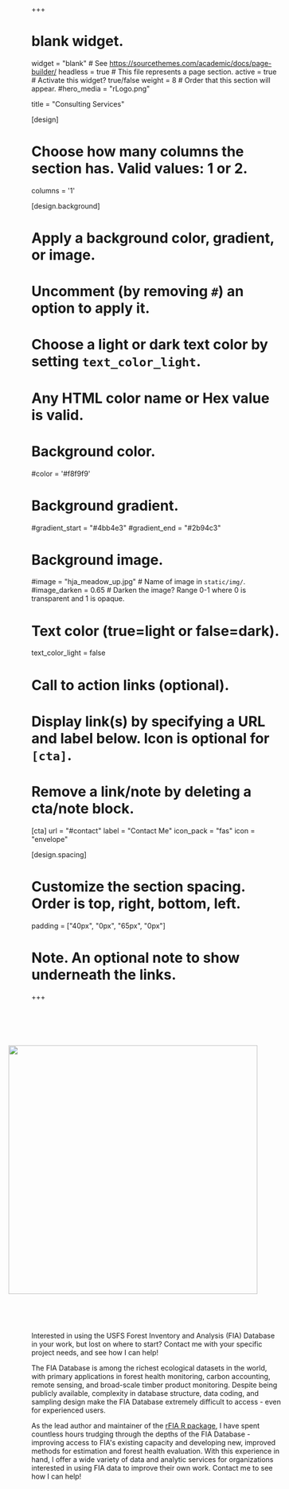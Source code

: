 +++
# blank widget.
widget = "blank"  # See https://sourcethemes.com/academic/docs/page-builder/
headless = true  # This file represents a page section.
active = true  # Activate this widget? true/false
weight = 8  # Order that this section will appear.
#hero_media = "rLogo.png"

title = "Consulting Services"

[design]
  # Choose how many columns the section has. Valid values: 1 or 2.
  columns = '1'

[design.background]
  # Apply a background color, gradient, or image.
  #   Uncomment (by removing `#`) an option to apply it.
  #   Choose a light or dark text color by setting `text_color_light`.
  #   Any HTML color name or Hex value is valid.

  # Background color.
  #color = '#f8f9f9'
  
  # Background gradient.
  #gradient_start = "#4bb4e3"
  #gradient_end = "#2b94c3"
  
  # Background image.
  #image = "hja_meadow_up.jpg"  # Name of image in `static/img/`.
  #image_darken = 0.65 # Darken the image? Range 0-1 where 0 is transparent and 1 is opaque.

  # Text color (true=light or false=dark).
  text_color_light = false

# Call to action links (optional).
#   Display link(s) by specifying a URL and label below. Icon is optional for `[cta]`.
#   Remove a link/note by deleting a cta/note block.
[cta]
  url = "#contact"
  label = "Contact Me"
  icon_pack = "fas"
  icon = "envelope"
  
[design.spacing]
  # Customize the section spacing. Order is top, right, bottom, left.
  padding = ["40px", "0px", "65px", "0px"]
  
  
# Note. An optional note to show underneath the links.

+++

<style>
body {
text-align: left}
</style>

<img style="float: right;" src="/img/carbonCONUS.png" hspace = 50 vspace = 75, width = 500>

<style>
body {
text-align: left}
</style>

Interested in using the USFS Forest Inventory and Analysis (FIA) Database in your work, but lost on where to start? Contact me with your specific project needs, and see how I can help!

The FIA Database is among the richest ecological datasets in the world, with primary applications in forest health monitoring, carbon accounting, remote sensing, and broad-scale timber product monitoring. Despite being publicly available, complexity in database structure, data coding, and sampling design make the FIA Database extremely difficult to access - even for experienced users. 

As the lead author and maintainer of the <a href="https://rfia.netlify.app" target="_blank">rFIA R package</a>, I have spent countless hours trudging through the depths of the FIA Database - improving access to FIA's existing capacity and developing new, improved methods for estimation and forest health evaluation. With this experience in hand, I offer a wide variety of data and analytic services for organizations interested in using FIA data to improve their own work. Contact me to see how I can help!
